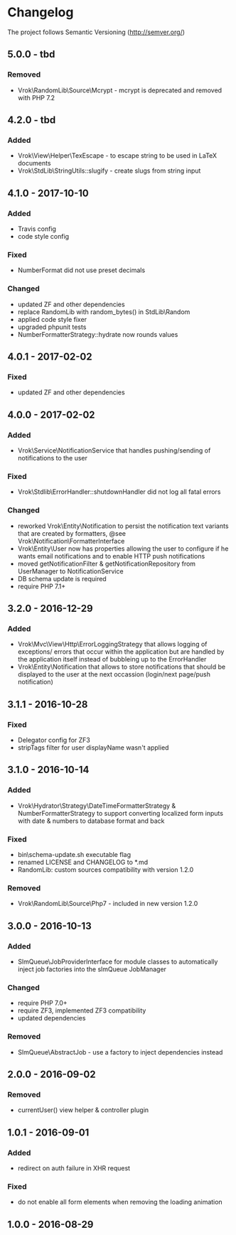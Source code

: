 # Changelog

The project follows Semantic Versioning (http://semver.org/)

## 5.0.0 - tbd
### Removed
- Vrok\RandomLib\Source\Mcrypt - mcrypt is deprecated and removed with PHP 7.2

## 4.2.0 - tbd
### Added
- Vrok\View\Helper\TexEscape - to escape string to be used in LaTeX documents
- Vrok\StdLib\StringUtils::slugify - create slugs from string input

## 4.1.0 - 2017-10-10
### Added
- Travis config
- code style config

### Fixed
- NumberFormat did not use preset decimals

### Changed
- updated ZF and other dependencies
- replace RandomLib with random_bytes() in StdLib\Random
- applied code style fixer
- upgraded phpunit tests
- NumberFormatterStrategy::hydrate now rounds values

## 4.0.1 - 2017-02-02
### Fixed
- updated ZF and other dependencies

## 4.0.0 - 2017-02-02
### Added
- Vrok\Service\NotificationService that handles pushing/sending of notifications
  to the user

### Fixed
- Vrok\Stdlib\ErrorHandler::shutdownHandler did not log all fatal errors

### Changed
- reworked Vrok\Entity\Notification to persist the notification text variants
  that are created by formatters, @see Vrok\Notification\FormatterInterface
- Vrok\Entity\User now has properties allowing the user to configure if he wants
  email notifications and to enable HTTP push notifications
- moved getNotificationFilter & getNotificationRepository from UserManager to
  NotificationService
- DB schema update is required
- require PHP 7.1+

## 3.2.0 - 2016-12-29
### Added
- Vrok\Mvc\View\Http\ErrorLoggingStrategy that allows logging of exceptions/
  errors that occur within the application but are handled by the application
  itself instead of bubbleing up to the ErrorHandler
- Vrok\Entity\Notification that allows to store notifications that should be
  displayed to the user at the next occassion (login/next page/push notification)

## 3.1.1 - 2016-10-28
### Fixed
- Delegator config for ZF3
- stripTags filter for user displayName wasn't applied

## 3.1.0 - 2016-10-14
### Added
- Vrok\Hydrator\Strategy\DateTimeFormatterStrategy & NumberFormatterStrategy to
  support converting localized form inputs with date & numbers to database
  format and back

### Fixed
- bin\schema-update.sh executable flag
- renamed LICENSE and CHANGELOG to *.md
- RandomLib: custom sources compatibility with version 1.2.0

### Removed
- Vrok\RandomLib\Source\Php7 - included in new version 1.2.0

## 3.0.0 - 2016-10-13
### Added
- SlmQueue\JobProviderInterface for module classes to automatically inject job
  factories into the slmQueue JobManager

### Changed
- require PHP 7.0+
- require ZF3, implemented ZF3 compatibility
- updated dependencies

### Removed
- SlmQueue\AbstractJob - use a factory to inject dependencies instead

## 2.0.0 - 2016-09-02
### Removed
- currentUser() view helper & controller plugin

## 1.0.1 - 2016-09-01
### Added
- redirect on auth failure in XHR request

### Fixed
- do not enable all form elements when removing the loading animation

## 1.0.0 - 2016-08-29
